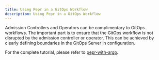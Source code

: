 ```yaml
---
title: Using Pepr in a GitOps Workflow
description: Using Pepr in a GitOps Workflow
---
```



Admission Controllers and Operators can be complimentary to GitOps workflows. The important part is to ensure that the GitOps workflow is not disrupted by the admission controller or operator. This can be achieved by clearly defining boundaries in the GitOps Server in configuration.

For the complete tutorial, please refer to [pepr-with-argo](https://github.com/defenseunicorns-labs/pepr-with-argo).
